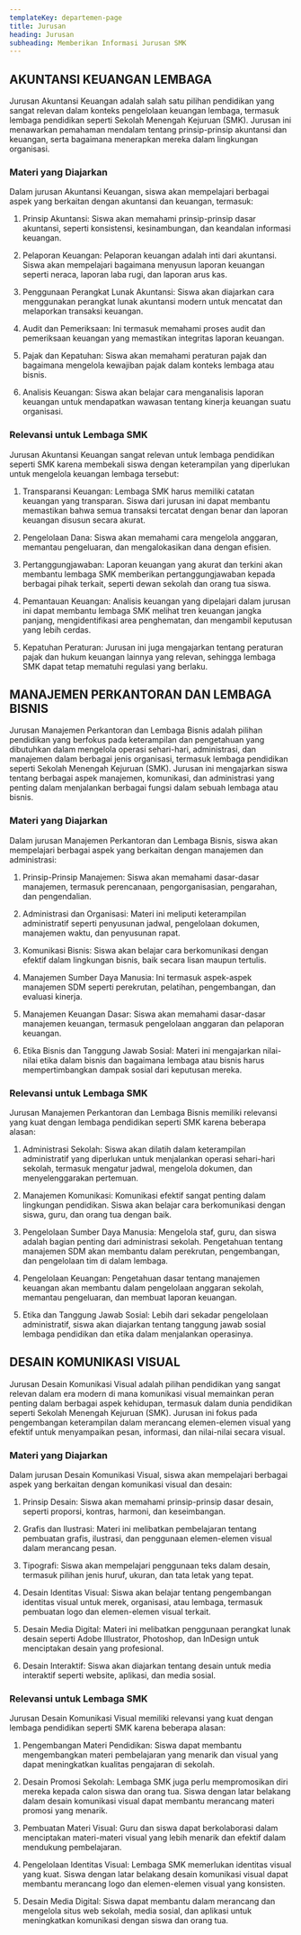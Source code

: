 ```yaml
---
templateKey: departemen-page
title: Jurusan
heading: Jurusan
subheading: Memberikan Informasi Jurusan SMK
---
```


## AKUNTANSI KEUANGAN LEMBAGA
Jurusan Akuntansi Keuangan adalah salah satu pilihan pendidikan yang sangat relevan dalam konteks pengelolaan keuangan lembaga, termasuk lembaga pendidikan seperti Sekolah Menengah Kejuruan (SMK). Jurusan ini menawarkan pemahaman mendalam tentang prinsip-prinsip akuntansi dan keuangan, serta bagaimana menerapkan mereka dalam lingkungan organisasi.

### Materi yang Diajarkan
Dalam jurusan Akuntansi Keuangan, siswa akan mempelajari berbagai aspek yang berkaitan dengan akuntansi dan keuangan, termasuk:

1. Prinsip Akuntansi: Siswa akan memahami prinsip-prinsip dasar akuntansi, seperti konsistensi, kesinambungan, dan keandalan informasi keuangan.

2. Pelaporan Keuangan: Pelaporan keuangan adalah inti dari akuntansi. Siswa akan mempelajari bagaimana menyusun laporan keuangan seperti neraca, laporan laba rugi, dan laporan arus kas.

3. Penggunaan Perangkat Lunak Akuntansi: Siswa akan diajarkan cara menggunakan perangkat lunak akuntansi modern untuk mencatat dan melaporkan transaksi keuangan.

4. Audit dan Pemeriksaan: Ini termasuk memahami proses audit dan pemeriksaan keuangan yang memastikan integritas laporan keuangan.

5. Pajak dan Kepatuhan: Siswa akan memahami peraturan pajak dan bagaimana mengelola kewajiban pajak dalam konteks lembaga atau bisnis.

6. Analisis Keuangan: Siswa akan belajar cara menganalisis laporan keuangan untuk mendapatkan wawasan tentang kinerja keuangan suatu organisasi.

### Relevansi untuk Lembaga SMK
Jurusan Akuntansi Keuangan sangat relevan untuk lembaga pendidikan seperti SMK karena membekali siswa dengan keterampilan yang diperlukan untuk mengelola keuangan lembaga tersebut:

1. Transparansi Keuangan: Lembaga SMK harus memiliki catatan keuangan yang transparan. Siswa dari jurusan ini dapat membantu memastikan bahwa semua transaksi tercatat dengan benar dan laporan keuangan disusun secara akurat.

2. Pengelolaan Dana: Siswa akan memahami cara mengelola anggaran, memantau pengeluaran, dan mengalokasikan dana dengan efisien.

3. Pertanggungjawaban: Laporan keuangan yang akurat dan terkini akan membantu lembaga SMK memberikan pertanggungjawaban kepada berbagai pihak terkait, seperti dewan sekolah dan orang tua siswa.

4. Pemantauan Keuangan: Analisis keuangan yang dipelajari dalam jurusan ini dapat membantu lembaga SMK melihat tren keuangan jangka panjang, mengidentifikasi area penghematan, dan mengambil keputusan yang lebih cerdas.

5. Kepatuhan Peraturan: Jurusan ini juga mengajarkan tentang peraturan pajak dan hukum keuangan lainnya yang relevan, sehingga lembaga SMK dapat tetap mematuhi regulasi yang berlaku.

## MANAJEMEN PERKANTORAN DAN LEMBAGA BISNIS
Jurusan Manajemen Perkantoran dan Lembaga Bisnis adalah pilihan pendidikan yang berfokus pada keterampilan dan pengetahuan yang dibutuhkan dalam mengelola operasi sehari-hari, administrasi, dan manajemen dalam berbagai jenis organisasi, termasuk lembaga pendidikan seperti Sekolah Menengah Kejuruan (SMK). Jurusan ini mengajarkan siswa tentang berbagai aspek manajemen, komunikasi, dan administrasi yang penting dalam menjalankan berbagai fungsi dalam sebuah lembaga atau bisnis.

### Materi yang Diajarkan
Dalam jurusan Manajemen Perkantoran dan Lembaga Bisnis, siswa akan mempelajari berbagai aspek yang berkaitan dengan manajemen dan administrasi:

1. Prinsip-Prinsip Manajemen: Siswa akan memahami dasar-dasar manajemen, termasuk perencanaan, pengorganisasian, pengarahan, dan pengendalian.

2. Administrasi dan Organisasi: Materi ini meliputi keterampilan administratif seperti penyusunan jadwal, pengelolaan dokumen, manajemen waktu, dan penyusunan rapat.

3. Komunikasi Bisnis: Siswa akan belajar cara berkomunikasi dengan efektif dalam lingkungan bisnis, baik secara lisan maupun tertulis.

4. Manajemen Sumber Daya Manusia: Ini termasuk aspek-aspek manajemen SDM seperti perekrutan, pelatihan, pengembangan, dan evaluasi kinerja.

5. Manajemen Keuangan Dasar: Siswa akan memahami dasar-dasar manajemen keuangan, termasuk pengelolaan anggaran dan pelaporan keuangan.

6. Etika Bisnis dan Tanggung Jawab Sosial: Materi ini mengajarkan nilai-nilai etika dalam bisnis dan bagaimana lembaga atau bisnis harus mempertimbangkan dampak sosial dari keputusan mereka.

### Relevansi untuk Lembaga SMK
Jurusan Manajemen Perkantoran dan Lembaga Bisnis memiliki relevansi yang kuat dengan lembaga pendidikan seperti SMK karena beberapa alasan:

1. Administrasi Sekolah: Siswa akan dilatih dalam keterampilan administratif yang diperlukan untuk menjalankan operasi sehari-hari sekolah, termasuk mengatur jadwal, mengelola dokumen, dan menyelenggarakan pertemuan.

2. Manajemen Komunikasi: Komunikasi efektif sangat penting dalam lingkungan pendidikan. Siswa akan belajar cara berkomunikasi dengan siswa, guru, dan orang tua dengan baik.

3. Pengelolaan Sumber Daya Manusia: Mengelola staf, guru, dan siswa adalah bagian penting dari administrasi sekolah. Pengetahuan tentang manajemen SDM akan membantu dalam perekrutan, pengembangan, dan pengelolaan tim di dalam lembaga.

4. Pengelolaan Keuangan: Pengetahuan dasar tentang manajemen keuangan akan membantu dalam pengelolaan anggaran sekolah, memantau pengeluaran, dan membuat laporan keuangan.

5. Etika dan Tanggung Jawab Sosial: Lebih dari sekadar pengelolaan administratif, siswa akan diajarkan tentang tanggung jawab sosial lembaga pendidikan dan etika dalam menjalankan operasinya.

## DESAIN KOMUNIKASI VISUAL
Jurusan Desain Komunikasi Visual adalah pilihan pendidikan yang sangat relevan dalam era modern di mana komunikasi visual memainkan peran penting dalam berbagai aspek kehidupan, termasuk dalam dunia pendidikan seperti Sekolah Menengah Kejuruan (SMK). Jurusan ini fokus pada pengembangan keterampilan dalam merancang elemen-elemen visual yang efektif untuk menyampaikan pesan, informasi, dan nilai-nilai secara visual.

### Materi yang Diajarkan
Dalam jurusan Desain Komunikasi Visual, siswa akan mempelajari berbagai aspek yang berkaitan dengan komunikasi visual dan desain:

1. Prinsip Desain: Siswa akan memahami prinsip-prinsip dasar desain, seperti proporsi, kontras, harmoni, dan keseimbangan.

2. Grafis dan Ilustrasi: Materi ini melibatkan pembelajaran tentang pembuatan grafis, ilustrasi, dan penggunaan elemen-elemen visual dalam merancang pesan.

3. Tipografi: Siswa akan mempelajari penggunaan teks dalam desain, termasuk pilihan jenis huruf, ukuran, dan tata letak yang tepat.

4. Desain Identitas Visual: Siswa akan belajar tentang pengembangan identitas visual untuk merek, organisasi, atau lembaga, termasuk pembuatan logo dan elemen-elemen visual terkait.

5. Desain Media Digital: Materi ini melibatkan penggunaan perangkat lunak desain seperti Adobe Illustrator, Photoshop, dan InDesign untuk menciptakan desain yang profesional.

6. Desain Interaktif: Siswa akan diajarkan tentang desain untuk media interaktif seperti website, aplikasi, dan media sosial.

### Relevansi untuk Lembaga SMK
Jurusan Desain Komunikasi Visual memiliki relevansi yang kuat dengan lembaga pendidikan seperti SMK karena beberapa alasan:

1. Pengembangan Materi Pendidikan: Siswa dapat membantu mengembangkan materi pembelajaran yang menarik dan visual yang dapat meningkatkan kualitas pengajaran di sekolah.

2. Desain Promosi Sekolah: Lembaga SMK juga perlu mempromosikan diri mereka kepada calon siswa dan orang tua. Siswa dengan latar belakang dalam desain komunikasi visual dapat membantu merancang materi promosi yang menarik.

3. Pembuatan Materi Visual: Guru dan siswa dapat berkolaborasi dalam menciptakan materi-materi visual yang lebih menarik dan efektif dalam mendukung pembelajaran.

4. Pengelolaan Identitas Visual: Lembaga SMK memerlukan identitas visual yang kuat. Siswa dengan latar belakang desain komunikasi visual dapat membantu merancang logo dan elemen-elemen visual yang konsisten.

5. Desain Media Digital: Siswa dapat membantu dalam merancang dan mengelola situs web sekolah, media sosial, dan aplikasi untuk meningkatkan komunikasi dengan siswa dan orang tua.